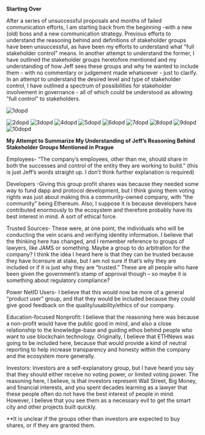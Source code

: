 **Starting Over**

After a series of unsuccessful proposals and months of failed communication
efforts, I am starting back from the beginning -with a new (old) boss and a new
communication strategy. Previous efforts to understand the reasoning behind and
definitions of stakeholder groups have been unsuccessful, as have been my
efforts to understand what "full stakeholder control" means. In another attempt
to understand the former, I have outlined the stakeholder groups heretofore
mentioned and my understanding of how Jeff sees these groups and why he wanted
to include them - with no commentary or judgement made whatsoever - just to
clarify. In an attempt to understand the desired level and type of stakeholder
control, I have outlined a spectrum of possibilities for stakeholder involvement
in governance - all of which could be understood as allowing "full control" to
stakeholders.

![1dopd](https://user-images.githubusercontent.com/41302870/60037141-ab38cb00-9665-11e9-9249-6069bff0ed5d.PNG)

![2dopd](https://user-images.githubusercontent.com/41302870/60037138-ab38cb00-9665-11e9-82b6-5f47de3a2f68.PNG)
![3dopd](https://user-images.githubusercontent.com/41302870/60037137-ab38cb00-9665-11e9-97f0-622aa47e0ce6.PNG)
![4dopd](https://user-images.githubusercontent.com/41302870/60037143-abd16180-9665-11e9-830c-e50d25cfefad.PNG)
![5dopd](https://user-images.githubusercontent.com/41302870/60037136-ab38cb00-9665-11e9-9ab5-65cc73be7271.PNG)
![6dopd](https://user-images.githubusercontent.com/41302870/60037135-ab38cb00-9665-11e9-8796-e21290cea68c.PNG)
![7dopd](https://user-images.githubusercontent.com/41302870/60037148-abd16180-9665-11e9-8e15-bd3258d9cae2.PNG)
![8dopd](https://user-images.githubusercontent.com/41302870/60037146-abd16180-9665-11e9-985b-3a22f4d1c02f.PNG)
![9dopd](https://user-images.githubusercontent.com/41302870/60037145-abd16180-9665-11e9-8469-9493635844f7.PNG)
![10dopd](https://user-images.githubusercontent.com/41302870/60037144-abd16180-9665-11e9-97d5-e33e78db7749.PNG)


<b> My Attempt to Summarize My Understanding of Jeff’s Reasoning Behind Stakeholder Groups Mentioned in Prague </b>

Employees-  “The company’s employees, other than me, should share in both the successes and control of the entity they are working to build.” (this is just Jeff’s words straight up. I don’t think further explanation is required)

Developers -Giving this group profit shares was because they needed some way to fund dapp and protocol development, but I think giving them voting rights was just about making this a community-owned company, with “the community” being Ethereum. Also, I suppose it is because developers have contributed enormously to the ecosystem and therefore probably have its best interest in mind. A sort of ethical force.

Trusted Sources- These were, at one point, the individuals who will be conducting the vein scans and verifying identity information. I believe that the thinking here has changed, and I remember reference to groups of lawyers, like JAMS or something. Maybe a group to do arbitration for the company? I think the idea I heard here is that they can be trusted because they have licensure at stake, but I am not sure if that’s why they are included or if it is just why they are “trusted.” These are all people who have been given the government’s stamp of approval though – so maybe it is something about regulatory compliance?

Power NetID Users- I believe that this would now be more of a general “product user” group, and that they would be included because they could give good feedback on the quality/usability/ethics of our company. 

Education-focused Nonprofit: I believe that the reasoning here was because a non-profit would have the public good in mind, and also a close relationship to the knowledge-base and guiding ethos behind people who want to use blockchain technology. Originally, I believe that ETHNews was going to be included here, because that would provide a kind of neutral reporting to help increase transparency and honesty within the company and the ecosystem more generally.

Investors: Investors are a self-explanatory group, but I have heard you say that they should either receive no voting power, or limited voting power. The reasoning here, I believe, is that investors represent Wall Street, Big Money, and financial interests, and you spent decades learning as a lawyer that these people often do not have the best interest of people in mind. 
 However, I believe that you see them as a necessary evil to get the smart city and other projects built quickly.

**It is unclear if the groups other than investors are expected to buy shares, or if they are granted them. 
